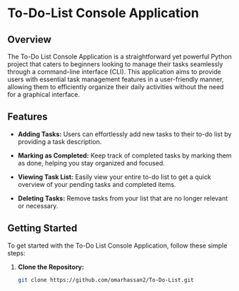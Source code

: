 # To-Do-List Console Application

## Overview
The To-Do List Console Application is a straightforward yet powerful Python project that caters to beginners looking to manage their tasks seamlessly through a command-line interface (CLI). This application aims to provide users with essential task management features in a user-friendly manner, allowing them to efficiently organize their daily activities without the need for a graphical interface.

## Features
- **Adding Tasks:** Users can effortlessly add new tasks to their to-do list by providing a task description.
  
- **Marking as Completed:** Keep track of completed tasks by marking them as done, helping you stay organized and focused.

- **Viewing Task List:** Easily view your entire to-do list to get a quick overview of your pending tasks and completed items.

- **Deleting Tasks:** Remove tasks from your list that are no longer relevant or necessary.

## Getting Started
To get started with the To-Do List Console Application, follow these simple steps:

1. **Clone the Repository:**
   ```bash
   git clone https://github.com/omarhassan2/To-Do-List.git
